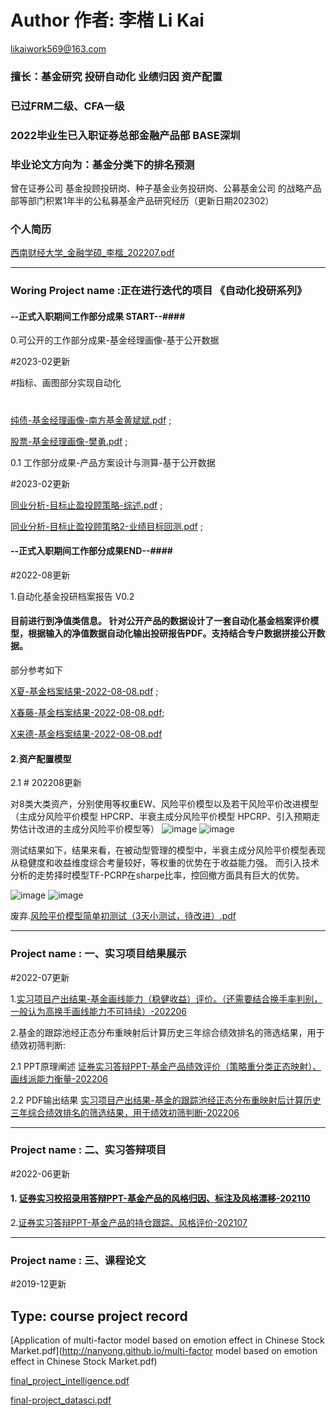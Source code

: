 # Author 作者: 李楷 Li Kai 
likaiwork569@163.com
### 擅长：基金研究 投研自动化 业绩归因 资产配置
### 已过FRM二级、CFA一级
### 2022毕业生已入职证券总部金融产品部 BASE深圳
### 毕业论文方向为：基金分类下的排名预测

曾在证券公司  基金投顾投研岗、种子基金业务投研岗、公募基金公司 的战略产品部等部门积累1年半的公私募基金产品研究经历（更新日期202302）

### 个人简历

[西南财经大学_金融学硕_李楷_202207.pdf](http://nanyong.github.io/李楷_西南财经大学_金融学_硕士_2022在职_19102860593.pdf)

---

### Woring Project name :正在进行迭代的项目 《自动化投研系列》

#### --正式入职期间工作部分成果 START--####

0.可公开的工作部分成果-基金经理画像-基于公开数据

#2023-02更新

#指标、画图部分实现自动化
#

[纯债-基金经理画像-南方基金黄斌斌.pdf](http://nanyong.github.io/纯债-基金经理画像-南方基金黄斌斌-20230210-lkout.pdf) ;

[股票-基金经理画像-樊勇.pdf](http://nanyong.github.io/股票-基金经理画像-樊勇-lkout.pdf) ;

0.1 工作部分成果-产品方案设计与测算-基于公开数据

#2023-02更新

[同业分析-目标止盈投顾策略-综述.pdf](http://nanyong.github.io/同业分析-止盈投顾策略out.pdf) ;

[同业分析-目标止盈投顾策略2-业绩目标回测.pdf](http://nanyong.github.io/同业分析-止盈投顾策略2-业绩目标回测out.pdf) ;


#### --正式入职期间工作部分成果END--####
  

#2022-08更新

1.自动化基金投研档案报告 V0.2

#### 目前进行到净值类信息。 针对公开产品的数据设计了一套自动化基金档案评价模型，根据输入的净值数据自动化输出投研报告PDF。支持结合专户数据拼接公开数据。

部分参考如下

  [X夏-基金档案结果-2022-08-08.pdf](http://nanyong.github.io/半夏-基金档案结果-2022-08-08.pdf) ;
  
  [X春藤-基金档案结果-2022-08-08.pdf](http://nanyong.github.io/常春藤-基金档案结果-2022-08-08.pdf);
  
  [X来德-基金档案结果-2022-08-08.pdf](http://nanyong.github.io/浦来德-基金档案结果-2022-08-08.pdf)
  
#### 2.资产配置模型

  2.1 # 202208更新
  
  对8类大类资产，分别使用等权重EW、风险平价模型以及若干风险平价改进模型（主成分风险平价模型 HPCRP、半衰主成分风险平价模型 HPCRP、引入预期走势估计改进的主成分风险平价模型等）
  ![image](http://nanyong.github.io/1.jpg)
  ![image](http://nanyong.github.io/3.jpg)
  
  测试结果如下，结果来看，在被动型管理的模型中，半衰主成分风险平价模型表现从稳健度和收益维度综合考量较好，等权重的优势在于收益能力强。
  而引入技术分析的走势择时模型TF-PCRP在sharpe比率，控回撤方面具有巨大的优势。
  
  ![image](http://nanyong.github.io/2.jpg)
  ![image](http://nanyong.github.io/4.jpg)
  
  废弃.[风险平价模型简单初测试（3天小测试，待改进）.pdf](http://nanyong.github.io/风险平价模型测试—李楷.pdf)



---

### Project name : 一、实习项目结果展示
#2022-07更新


1.[实习项目产出结果-基金画线能力（稳健收益）评价。（还需要结合换手率判别，一般认为高换手画线能力不可持续）-202206](http://nanyong.github.io/2022-06-06净值线性拟合部分结果脱敏.pdf)


2.基金的跟踪池经正态分布重映射后计算历史三年综合绩效排名的筛选结果，用于绩效初筛判断:

2.1 PPT原理阐述
[证券实习答辩PPT-基金产品绩效评价（策略重分类正态映射）、画线派能力衡量-202206](李楷实习汇报202206-基金绩效评价.pdf)

2.2 PDF输出结果
[实习项目产出结果-基金的跟踪池经正态分布重映射后计算历史三年综合绩效排名的筛选结果，用于绩效初筛判断-202206](http://nanyong.github.io/筛选结果-股票量化中性.pdf)

---

### Project name : 二、实习答辩项目
#2022-06更新


#### 1. [证券实习校招录用答辩PPT-基金产品的风格归因、标注及风格漂移-202110](http://nanyong.github.io/李楷面试答辩报告：课题一.pdf)

2.[证券实习答辩PPT-基金产品的持仓跟踪、风格评价-202107](http://nanyong.github.io/HFOF的持仓跟踪、风格评价.pdf)

---

### Project name : 三、课程论文
#2019-12更新
## Type: course project record

[Application of multi-factor model based on emotion effect in Chinese Stock Market.pdf](http://nanyong.github.io/multi-factor model based on emotion effect in Chinese Stock Market.pdf)

[final_project_intelligence.pdf](http://nanyong.github.io/final_project.pdf)

[final-project_datasci.pdf](http://nanyong.github.io/final-project_datasci.pdf)

